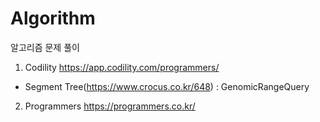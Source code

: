 # Algorithm
알고리즘 문제 풀이
1) Codility
https://app.codility.com/programmers/

- Segment Tree(https://www.crocus.co.kr/648) : GenomicRangeQuery

2) Programmers
https://programmers.co.kr/
